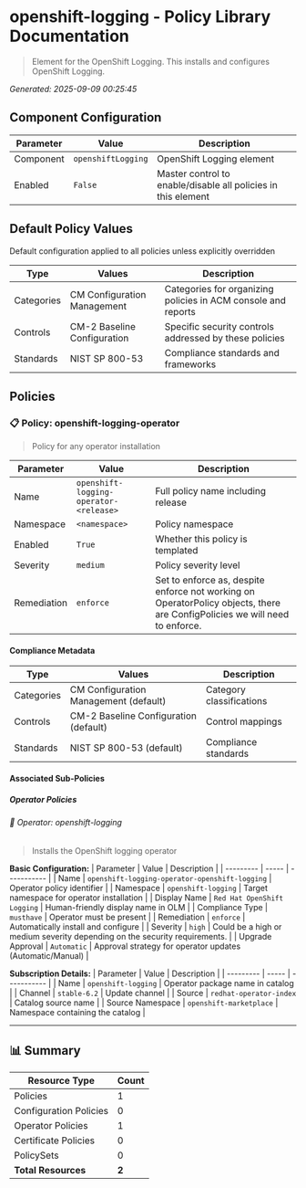 # openshift-logging - Policy Library Documentation

> Element for the OpenShift Logging. This installs and configures OpenShift Logging.

*Generated: 2025-09-09 00:25:45*

## Component Configuration

| Parameter | Value | Description |
| --------- | ----- | ----------- |
| Component | `openshiftLogging` | OpenShift Logging element |
| Enabled | `False` | Master control to enable/disable all policies in this element |

## Default Policy Values

Default configuration applied to all policies unless explicitly overridden

| Type | Values | Description |
| ---- | ------ | ----------- |
| Categories | CM Configuration Management | Categories for organizing policies in ACM console and reports |
| Controls | CM-2 Baseline Configuration | Specific security controls addressed by these policies |
| Standards | NIST SP 800-53 | Compliance standards and frameworks |

## Policies

### 📋 Policy: openshift-logging-operator
> Policy for any operator installation

| Parameter | Value | Description |
| --------- | ----- | ----------- |
| Name | `openshift-logging-operator-<release>` | Full policy name including release |
| Namespace | `<namespace>` | Policy namespace |
| Enabled | `True` | Whether this policy is templated |
| Severity | `medium` | Policy severity level |
| Remediation | `enforce` | Set to enforce as, despite enforce not working on OperatorPolicy objects, there are ConfigPolicies we will need to enforce. |

#### Compliance Metadata
| Type | Values | Description |
| ---- | ------ | ----------- |
| Categories | CM Configuration Management (default) | Category classifications |
| Controls | CM-2 Baseline Configuration (default) | Control mappings |
| Standards | NIST SP 800-53 (default) | Compliance standards |

#### Associated Sub-Policies

##### Operator Policies

###### 🔧 Operator: openshift-logging
> Installs the OpenShift logging operator

**Basic Configuration:**
| Parameter | Value | Description |
| --------- | ----- | ----------- |
| Name | `openshift-logging-operator-openshift-logging` | Operator policy identifier |
| Namespace | `openshift-logging` | Target namespace for operator installation |
| Display Name | `Red Hat OpenShift Logging` | Human-friendly display name in OLM |
| Compliance Type | `musthave` | Operator must be present |
| Remediation | `enforce` | Automatically install and configure |
| Severity | `high` | Could be a high or medium severity depending on the security requirements. |
| Upgrade Approval | `Automatic` | Approval strategy for operator updates (Automatic/Manual) |

**Subscription Details:**
| Parameter | Value | Description |
| --------- | ----- | ----------- |
| Name | `openshift-logging` | Operator package name in catalog |
| Channel | `stable-6.2` | Update channel |
| Source | `redhat-operator-index` | Catalog source name |
| Source Namespace | `openshift-marketplace` | Namespace containing the catalog |


---

## 📊 Summary

| Resource Type | Count |
| ------------- | ----- |
| Policies | 1 |
| Configuration Policies | 0 |
| Operator Policies | 1 |
| Certificate Policies | 0 |
| PolicySets | 0 |
| **Total Resources** | **2** |